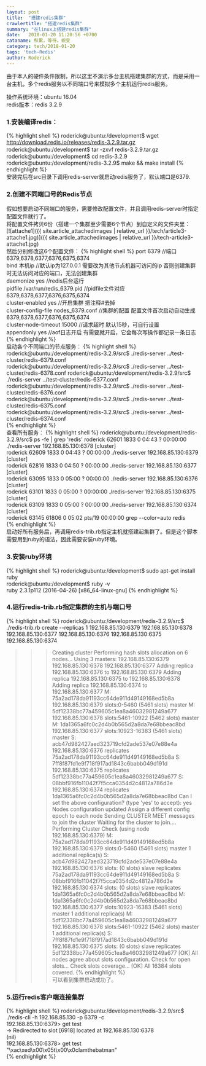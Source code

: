 ```yaml
---
layout: post
title:  "搭建redis集群"
crawlertitle: "搭建redis集群"
summary: "在linux上搭建redis集群"
date:   2018-01-20 11:20:56 +0700
cataname: 积累，等待，蜕变
category: tech/2018-01-20
tags: 'tech-Redis'
author: Roderick
---
```

由于本人的硬件条件限制，所以这里不演示多台主机搭建集群的方式，而是采用一台主机，多个redis服务以不同端口号来模拟多个主机运行redis服务。

操作系统环境：ubuntu 16.04  
redis版本：redis 3.2.9  
### 1.安装编译redis： ###  
{% highlight shell %}
roderick@ubuntu:/development$ wget http://download.redis.io/releases/redis-3.2.9.tar.gz  
roderick@ubuntu:/development$ tar -zxvf redis-3.2.9.tar.gz　  
roderick@ubuntu:/development$ cd redis-3.2.9
roderick@ubuntu:/development/redis-3.2.9$ make && make install
{% endhighlight %}  
安装完后在src目录下调用redis-server就启动redis服务了，默认端口是6379.  
### 2.创建不同端口号的Redis节点 ###
假如想要启动不同端口的服务，需要修改配置文件，并且调用redis-server时指定配置文件就行了。  
将配置文件拷贝6份（搭建一个集群至少需要6个节点）到自定义的文件夹里：  
[![attache1]({{ site.article_attachedimages | relative_url }}/tech/article3-attache1.jpg)]({{ site.article_attachedimages | relative_url }}/tech-article3-attache1.jpg)  
然后分别修改这6个配置文件：
{% highlight shell %}
port  6379                                     //端口6379,6378,6377,6376,6375,6374          
bind 本机ip                                    //默认ip为127.0.0.1 需要改为其他节点机器可访问的ip 否则创建集群时无法访问对应的端口，无法创建集群  
daemonize    yes                              //redis后台运行  
pidfile  /var/run/redis_6379.pid              //pidfile文件对应6379,6378,6377,6376,6375,6374  
cluster-enabled  yes                          //开启集群  把注释#去掉  
cluster-config-file  nodes_6379.conf          //集群的配置  配置文件首次启动自动生成 6379,6378,6377,6376,6375,6374   
cluster-node-timeout  15000                   //请求超时  默认15秒，可自行设置  
appendonly  yes                               //aof日志开启  有需要就开启，它会每次写操作都记录一条日志　
{% endhighlight %}   
启动各个不同端口的节点服务：
{% highlight shell %}
roderick@ubuntu:/development/redis-3.2.9/src$ ./redis-server ../test-cluster/redis-6379.conf  
roderick@ubuntu:/development/redis-3.2.9/src$ ./redis-server ../test-cluster/redis-6378.conf
roderick@ubuntu:/development/redis-3.2.9/src$ ./redis-server ../test-cluster/redis-6377.conf  
roderick@ubuntu:/development/redis-3.2.9/src$ ./redis-server ../test-cluster/redis-6376.conf  
roderick@ubuntu:/development/redis-3.2.9/src$ ./redis-server ../test-cluster/redis-6375.conf  
roderick@ubuntu:/development/redis-3.2.9/src$ ./redis-server ../test-cluster/redis-6374.conf     
{% endhighlight %}  
查看所有服务：
{% highlight shell %}
roderick@ubuntu:/development/redis-3.2.9/src$ ps -fe | grep 'redis'
roderick  62601   1833  0 04:43 ?        00:00:00 ./redis-server 192.168.85.130:6378 [cluster]  
roderick  62609   1833  0 04:43 ?        00:00:00 ./redis-server 192.168.85.130:6379 [cluster]  
roderick  62816   1833  0 04:50 ?        00:00:00 ./redis-server 192.168.85.130:6377 [cluster]  
roderick  63095   1833  0 05:00 ?        00:00:00 ./redis-server 192.168.85.130:6376 [cluster]  
roderick  63101   1833  0 05:00 ?        00:00:00 ./redis-server 192.168.85.130:6375 [cluster]  
roderick  63109   1833  0 05:00 ?        00:00:00 ./redis-server 192.168.85.130:6374 [cluster]   
roderick  63145  61806  0 05:02 pts/19   00:00:00 grep --color=auto redis  
{% endhighlight %}  
启动好所有服务后，再调用redis-trib.rb指定主机就搭建起集群了。但是这个脚本需要用到ruby的语法，因此需要安装ruby环境。  
### 3.安装ruby环境 ###
{% highlight shell %}
roderick@ubuntu:/development$ sudo apt-get install ruby  
roderick@ubuntu:/development$ ruby -v  
ruby 2.3.1p112 (2016-04-26) [x86_64-linux-gnu]
{% endhighlight %}  
### 4.运行redis-trib.rb指定集群的主机与端口号 ###
{% highlight shell %}
roderick@ubuntu:/development/redis-3.2.9/src$ ./redis-trib.rb  create  --replicas  1  192.168.85.130:6379 192.168.85.130:6378 192.168.85.130:6377 192.168.85.130:6376 192.168.85.130:6375 192.168.85.130:6374
>>> Creating cluster
>>> Performing hash slots allocation on 6 nodes...
Using 3 masters:
192.168.85.130:6379
192.168.85.130:6378
192.168.85.130:6377
Adding replica 192.168.85.130:6376 to 192.168.85.130:6379
Adding replica 192.168.85.130:6375 to 192.168.85.130:6378
Adding replica 192.168.85.130:6374 to 192.168.85.130:6377
M: 75a2ad178da91193cc64de911d49149168ed5b8a 192.168.85.130:6379
   slots:0-5460 (5461 slots) master
M: 5df12338bc77a459605c1ea8a46032981249a677 192.168.85.130:6378
   slots:5461-10922 (5462 slots) master
M: 1da1365a6fc0c2d4b0b565d2a8da7e68bbeac8bd 192.168.85.130:6377
   slots:10923-16383 (5461 slots) master
S: acb47d982427aed323719cfd2ade537e07e88e4a 192.168.85.130:6376
   replicates 75a2ad178da91193cc64de911d49149168ed5b8a
S: 7ff8f87fd1e9f718f917ad1843c6babb049d191d 192.168.85.130:6375
   replicates 5df12338bc77a459605c1ea8a46032981249a677
S: 08bbf916fb11042f7f5cca0354d2c4812a786d3e 192.168.85.130:6374
   replicates 1da1365a6fc0c2d4b0b565d2a8da7e68bbeac8bd
Can I set the above configuration? (type 'yes' to accept): yes
>>> Nodes configuration updated
>>> Assign a different config epoch to each node
>>> Sending CLUSTER MEET messages to join the cluster
Waiting for the cluster to join....
>>> Performing Cluster Check (using node 192.168.85.130:6379)
M: 75a2ad178da91193cc64de911d49149168ed5b8a 192.168.85.130:6379
   slots:0-5460 (5461 slots) master
   1 additional replica(s)
S: acb47d982427aed323719cfd2ade537e07e88e4a 192.168.85.130:6376
   slots: (0 slots) slave
   replicates 75a2ad178da91193cc64de911d49149168ed5b8a
S: 08bbf916fb11042f7f5cca0354d2c4812a786d3e 192.168.85.130:6374
   slots: (0 slots) slave
   replicates 1da1365a6fc0c2d4b0b565d2a8da7e68bbeac8bd
M: 1da1365a6fc0c2d4b0b565d2a8da7e68bbeac8bd 192.168.85.130:6377
   slots:10923-16383 (5461 slots) master
   1 additional replica(s)
M: 5df12338bc77a459605c1ea8a46032981249a677 192.168.85.130:6378
   slots:5461-10922 (5462 slots) master
   1 additional replica(s)
S: 7ff8f87fd1e9f718f917ad1843c6babb049d191d 192.168.85.130:6375
   slots: (0 slots) slave
   replicates 5df12338bc77a459605c1ea8a46032981249a677
[OK] All nodes agree about slots configuration.
>>> Check for open slots...
>>> Check slots coverage...
[OK] All 16384 slots covered.
{% endhighlight %}   
可以看到集群启动成功了。
### 5.运行redis客户端连接集群 ###
{% highlight shell %}
roderick@ubuntu:/development/redis-3.2.9/src$ ./redis-cli -h 192.168.85.130 -p 6379 -c  
192.168.85.130:6379> get test  
-> Redirected to slot [6918] located at 192.168.85.130:6378  
(nil)  
192.168.85.130:6378> get test  
"\xac\xed\x00\x05t\x00\x0cIamthebatman"  
{% endhighlight %}   